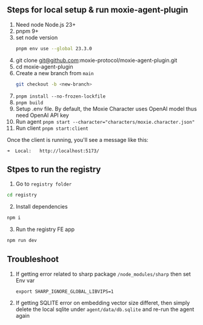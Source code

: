 ## Steps for local setup & run moxie-agent-plugin

1. Need node Node.js 23+
2. pnpm 9+
3. set node version
    ```bash
    pnpm env use --global 23.3.0
    ```
4. git clone git@github.com:moxie-protocol/moxie-agent-plugin.git
5. cd moxie-agent-plugin
6. Create a new branch from `main`
    ```sh
    git checkout -b <new-branch>
    ```
7. `pnpm install --no-frozen-lockfile`
8. `pnpm build`
9. Setup .env file. By default, the Moxie Character uses OpenAI model thus need OpenAI API key
10. Run agent `pnpm start --character="characters/moxie.character.json"`
11. Run client `pnpm start:client`

Once the client is running, you'll see a message like this:

```
➜  Local:   http://localhost:5173/
```

## Stpes to run the registry

1. Go to `registry folder`

```sh
cd registry
```

2. Install dependencies

```sh
npm i
```

3. Run the registry FE app

```sh
npm run dev
```

## Troubleshoot

1. If getting error related to sharp package `/node_modules/sharp` then set Env var
    ```
    export SHARP_IGNORE_GLOBAL_LIBVIPS=1
    ```
2. If getting SQLITE error on embedding vector size differet, then simply delete the local sqlite under `agent/data/db.sqlite` and re-run the agent again
